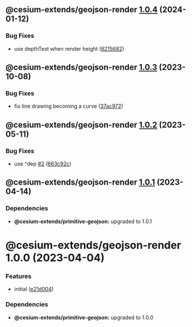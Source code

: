 ## @cesium-extends/geojson-render [1.0.4](https://github.com/hongfaqiu/cesium-extends/compare/@cesium-extends/geojson-render@1.0.3...@cesium-extends/geojson-render@1.0.4) (2024-01-12)


### Bug Fixes

* use depthTest when render height ([6215682](https://github.com/hongfaqiu/cesium-extends/commit/6215682dafcf7d723c4cb60694eebf1222a18496))

## @cesium-extends/geojson-render [1.0.3](https://github.com/hongfaqiu/cesium-extends/compare/@cesium-extends/geojson-render@1.0.2...@cesium-extends/geojson-render@1.0.3) (2023-10-08)


### Bug Fixes

* fix line drawing becoming a curve ([37ac972](https://github.com/hongfaqiu/cesium-extends/commit/37ac972add184f9c0ea8edd85c8b15dbf2dbae6e))

## @cesium-extends/geojson-render [1.0.2](https://github.com/hongfaqiu/cesium-extends/compare/@cesium-extends/geojson-render@1.0.1...@cesium-extends/geojson-render@1.0.2) (2023-05-11)


### Bug Fixes

* use ^dep [#2](https://github.com/hongfaqiu/cesium-extends/issues/2) ([663c92c](https://github.com/hongfaqiu/cesium-extends/commit/663c92c0718c12174f45305a3b18d9fadcaf4ba2))

## @cesium-extends/geojson-render [1.0.1](https://github.com/hongfaqiu/cesium-extends/compare/@cesium-extends/geojson-render@1.0.0...@cesium-extends/geojson-render@1.0.1) (2023-04-14)





### Dependencies

* **@cesium-extends/primitive-geojson:** upgraded to 1.0.1

# @cesium-extends/geojson-render 1.0.0 (2023-04-04)


### Features

* initial ([e21d004](https://github.com/hongfaqiu/cesium-extends/commit/e21d00448ca613d6b168e59368fae4ba815950d3))





### Dependencies

* **@cesium-extends/primitive-geojson:** upgraded to 1.0.0
